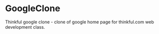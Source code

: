 GoogleClone
===========

Thinkful google clone - clone of google home page for thinkful.com web development class.
